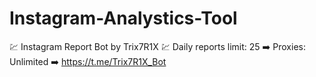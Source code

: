 # Instagram-Analystics-Tool
💹 Instagram Report Bot by Trix7R1X 💹 Daily reports limit: 25 ➡️ Proxies: Unlimited  ➡️ https://t.me/Trix7R1X_Bot 
